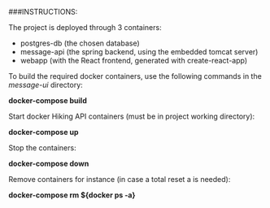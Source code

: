 ###INSTRUCTIONS:

The project is deployed through 3 containers:

- postgres-db (the chosen database)
- message-api (the spring backend, using the embedded tomcat server)
- webapp (with the React frontend, generated with create-react-app)

To build the required docker containers, use the following commands in the _message-ui_ directory:

**docker-compose build**

Start docker Hiking API containers (must be in project working directory):

**docker-compose up**

Stop the containers:

**docker-compose down**

Remove containers for instance (in case a total reset a is needed):

**docker-compose rm ${docker ps -a}**

